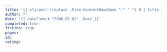 ```yaml
---
title: '{{ slicestr (replace .File.ContentBaseName "-" " ") 9 | title }}'
author: ""
date: '{{ dateFormat "2006-01-02" .Date }}'
completed: true
fiction: true
pages:
id:
rating:
---
```

